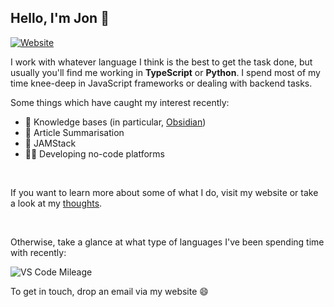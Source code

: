 ## Hello, I'm Jon 🌱

[![Website](https://img.shields.io/website?label=jonlinkens.com&style=for-the-badge&url=https%3A%2F%2Fjonlinkens.com)](https://jonlinkens.com)


I work with whatever language I think is the best to get the task done, but usually you'll find me working in **TypeScript** or **Python**. I spend most of my time knee-deep in JavaScript frameworks or dealing with backend tasks.

Some things which have caught my interest recently:
- 🧠 Knowledge bases (in particular, [Obsidian](https://obsidian.md/))
- 🧾 Article Summarisation
- 🍓 JAMStack
- 👨‍🏫 Developing no-code platforms 
<br/>

If you want to learn more about some of what I do, visit my website or take a look at my [thoughts](https://thoughts.jonlinkens.com).  
  
 
<br/>


Otherwise, take a glance at what type of languages I've been spending time with recently:  
  
![VS Code Mileage](https://github-readme-stats.vercel.app/api/wakatime?username=jonlinkens&layout=compact&theme=dracula)


To get in touch, drop an email via my website 😄
